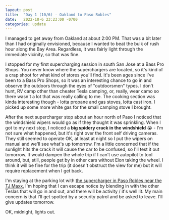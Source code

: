 ```yaml
---
layout: post
title:  "Day 1 (10/6) - Oakland to Paso Robles"
date:   2022-10-6 23:23:00 -0700
categories: update
---
```


I managed to get away from Oakland at about 2:00 PM. That was a bit later than I had originally envisioned, because I wanted to beat the bulk of rush hour along the Bay Area. Regardless, it was fairly light through the immediate vicinity, so that was fine.

I stopped for my first supercharging session in south San Jose at a Bass Pro Shops. You never know where the superchargers are located, so it's kind of a crap shoot for what kind of stores you'll find. It's been ages since I've been to a Bass Pro Shops, so it was an interesting chance to go in and observe the outdoors through the eyes of "outdoorsmen" types. I don't hunt, RV camp other than cheater Tesla camping, or, really, wear camo so there wasn't a lot that was really calling to me. The cooking section was kinda interesting though - lotta propane and gas stoves, lotta cast iron. I picked up some more white gas for the small camping stove I brought.

After the next supercharger stop about an hour north of Paso I noticed that the windshield wipers would go as if they thought it was sprinkling. When I got to my next stop, I noticed a **big spidery crack in the windshield** 😭 - I'm not sure what happened, but it's right over the front self driving cameras. They still seemed to operate OK, at least at night so I put the wipers on manual and we'll see what's up tomorrow. I'm a little concerned that if the sunlight hits the crack it will cause the car to be confused, so I'll test it out tomorrow. It would dampen the whole trip if I can't use autopilot to tool around, but, still, people get by in other cars without Elon taking the wheel. I think it will be fine for the trip (it doesn't obstruct the view for me) but it will require replacement when I get back.

I'm staying at the parking lot with [the supercharger in Paso Robles near the TJ Maxx.](https://goo.gl/maps/zM3m2gaNmPpB2Bid8) I'm hoping that I can escape notice by blending in with the other Teslas that will go in and out, and there will be activity / it's well lit. My main concern is that I'll get spotted by a security patrol and be asked to leave. I'll give updates tomorrow.

OK, midnight, lights out.
